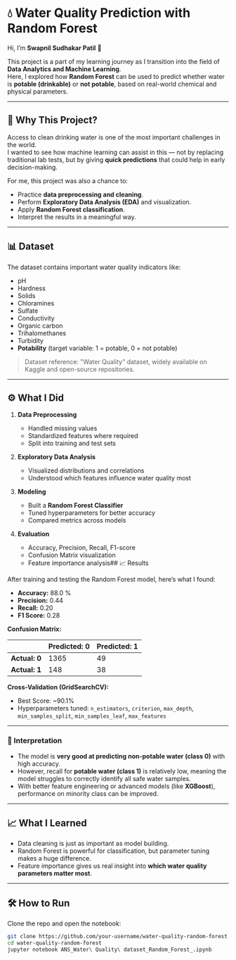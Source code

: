 # 💧 Water Quality Prediction with Random Forest

Hi, I’m **Swapnil Sudhakar Patil** 👋  

This project is a part of my learning journey as I transition into the field of **Data Analytics and Machine Learning**.  
Here, I explored how **Random Forest** can be used to predict whether water is **potable (drinkable)** or **not potable**, based on real-world chemical and physical parameters.

---

## 🌟 Why This Project?

Access to clean drinking water is one of the most important challenges in the world.  
I wanted to see how machine learning can assist in this — not by replacing traditional lab tests, but by giving **quick predictions** that could help in early decision-making.  

For me, this project was also a chance to:
- Practice **data preprocessing and cleaning**.
- Perform **Exploratory Data Analysis (EDA)** and visualization.
- Apply **Random Forest classification**.
- Interpret the results in a meaningful way.

---

## 📊 Dataset

The dataset contains important water quality indicators like:
- pH  
- Hardness  
- Solids  
- Chloramines  
- Sulfate  
- Conductivity  
- Organic carbon  
- Trihalomethanes  
- Turbidity  
- **Potability** (target variable: 1 = potable, 0 = not potable)  

> Dataset reference: "Water Quality" dataset, widely available on Kaggle and open-source repositories.

---

## ⚙️ What I Did

1. **Data Preprocessing**
   - Handled missing values
   - Standardized features where required
   - Split into training and test sets

2. **Exploratory Data Analysis**
   - Visualized distributions and correlations
   - Understood which features influence water quality most

3. **Modeling**
   - Built a **Random Forest Classifier**
   - Tuned hyperparameters for better accuracy
   - Compared metrics across models

4. **Evaluation**
   - Accuracy, Precision, Recall, F1-score
   - Confusion Matrix visualization
   - Feature importance analysis## 📈 Results

After training and testing the Random Forest model, here’s what I found:

- **Accuracy:** 88.0 %  
- **Precision:** 0.44  
- **Recall:** 0.20  
- **F1 Score:** 0.28  

**Confusion Matrix:**

|                | Predicted: 0 | Predicted: 1 |
|----------------|--------------|--------------|
| **Actual: 0**  | 1365         | 49           |
| **Actual: 1**  | 148          | 38           |

**Cross-Validation (GridSearchCV):**
- Best Score: ~90.1%  
- Hyperparameters tuned: `n_estimators`, `criterion`, `max_depth`, `min_samples_split`, `min_samples_leaf`, `max_features`

---

### 🔎 Interpretation

- The model is **very good at predicting non-potable water (class 0)** with high accuracy.  
- However, recall for **potable water (class 1)** is relatively low, meaning the model struggles to correctly identify all safe water samples.  
- With better feature engineering or advanced models (like **XGBoost**), performance on minority class can be improved.


---

## 📈 What I Learned

- Data cleaning is just as important as model building.  
- Random Forest is powerful for classification, but parameter tuning makes a huge difference.  
- Feature importance gives us real insight into **which water quality parameters matter most**.  

---

## 🛠️ How to Run

Clone the repo and open the notebook:

```bash
git clone https://github.com/your-username/water-quality-random-forest.git
cd water-quality-random-forest
jupyter notebook ANS_Water\ Quality\ dataset_Random_Forest_.ipynb
